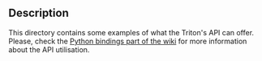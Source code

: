 ## Description

This directory contains some examples of what the Triton's API can offer.
Please, check the [Python bindings part of the wiki](http://triton.quarkslab.com/documentation/#python-bindings)
for more information about the API utilisation.
